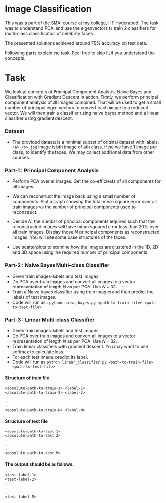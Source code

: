 # Image Classification

This was a part of the SMAI course at my college, IIIT Hyderabad. The task was to understand PCA, and use the eigenvectors to train 2 classifiers for multi-class classification of celebrity faces.

The presented solutions achieved around 75% accuracy on test data.

Following parts explain the task. Feel free to skip it, if you understand the concepts.

# Task

We look at concepts of Principal Component Analysis, Naive Bayes and Classification with Gradient Descent in action. Firstly, we perform principal component analysis of all images combined. That will be used to get a small number of principal eigen vectors to convert each image to a reduced vector. We will then train a classifier using naive bayes method and a linear classifier using gradient descent.

### Dataset
- The provided dataset is a minimal subset of original dataset with labels. `<a>_<b>.jpg`
  image is bth image of ath class. Here we have 1 image per class, to identify the faces. We may collect additional data from other sources.

### Part-1 : Principal Component Analysis

- Perform PCA over all images. Get the co-efficients of all components for
  all images.

- We can reconstruct the image back using a small number of components.
  Plot a graph showing the total mean square error over all train images
  vs the number of principal components used to reconstruct.

- Decide $N$, the number of principal components required such that the
  reconstructed images will have mean squared error less than 20% over
  all train images. Display those $N$ principal components as
  reconstructed images.  You will see some base structures of the
  faces.

- Use scatterplots to examine how the images are clustered in the 1D, 2D
  and 3D space using the required number of principal components.

### Part-2 : Naive Bayes Multi-class Classifier

- Given train images-labels and test images.
- Do PCA over train images and convert all images to a vector
  representation of length $N$ as per PCA. Use $N$ = 32.
- Train a Naive bayes classifier using train images and then predict the
  labels of test images.
- Code will run as : `python naive_bayes.py <path-to-train-file> <path-to-test-file>`

### Part-3 : Linear Multi-class Classifier

- Given train images-labels and test images.
- Do PCA over train images and convert all images to a vector
  representation of length $N$ as per PCA. Use $N$ = 32.
- Train linear classifiers with gradient descent. You may want to use
  softmax to calculate loss.
- For each test image, predict its label.
- Code will run as `python linear_classifier.py <path-to-train-file> <path-to-test-file>`

#### Structure of train file
```
<absolute-path-to-train-1> <label-1>
<absolute-path-to-train-2> <label-2>
.
.
.
<absolute-path-to-train-N> <label-N>
```

#### Structure of test file
```
<absolute-path-to-test-1>
<absolute-path-to-test-2>
.
.
.
<absolute-path-to-test-M>
```

#### The output should be as follows:
```
<test-label-1>
<test-label-2>
.
.
.
<test-label-M>
```
